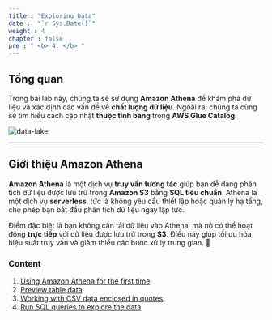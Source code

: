 ```yaml
---
title : "Exploring Data"
date :  "`r Sys.Date()`" 
weight : 4
chapter : false
pre : " <b> 4. </b> "
---
```


## Tổng quan

Trong bài lab này, chúng ta sẽ sử dụng **Amazon Athena** để khám phá dữ liệu và xác định các vấn đề về **chất lượng dữ liệu**. Ngoài ra, chúng ta cũng sẽ tìm hiểu cách cập nhật **thuộc tính bảng** trong **AWS Glue Catalog**.  

![data-lake](../images/4.exploring/001-arc-exploring.png)

---

## Giới thiệu Amazon Athena 

**Amazon Athena** là một dịch vụ **truy vấn tương tác** giúp bạn dễ dàng phân tích dữ liệu được lưu trữ trong **Amazon S3** bằng **SQL tiêu chuẩn**. Athena là một dịch vụ **serverless**, tức là không yêu cầu thiết lập hoặc quản lý hạ tầng, cho phép bạn bắt đầu phân tích dữ liệu ngay lập tức.  

Điểm đặc biệt là bạn không cần tải dữ liệu vào Athena, mà nó có thể hoạt động **trực tiếp** với dữ liệu được lưu trữ trong **S3**. Điều này giúp tối ưu hóa hiệu suất truy vấn và giảm thiểu các bước xử lý trung gian. 🚀

### Content
1. [Using Amazon Athena for the first time](4.1-Using-Amazon-Athena-for-the-first-time/)
2. [Preview table data](4.2-Preview-table-data/)
3. [Working with CSV data enclosed in quotes](4.3-Working-with-CSV-data-enclosed-in-quotes/)
4. [Run SQL queries to explore the data](4.4-Run-SQL-queries-to-explore-the-data/)